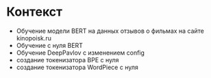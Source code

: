# Контекст

- Обучение модели BERT на данных отзывов о фильмах на сайте kinopoisk.ru
- Обучение с нуля BERT
- Обучение DeepPavlov с изменением config
- создание токенизатора BPE с нуля
- создание токенизатора WordPiece с нуля
